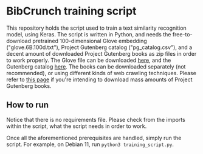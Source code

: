 # BibCrunch training script
This repository holds the script used to train a text similarity recognition model, using Keras. 
The script is written in Python, and needs the free-to-download pretrained 100-dimensional Glove embedding
("glove.6B.100d.txt"), Project Gutenberg catalog ("pg_catalog.csv"), and a decent amount of downloaded
Project Gutenberg books as zip files in order to work properly. The Glove file can be downloaded
[here]("https://nlp.stanford.edu/data/glove.6B.zip"), and the Gutenberg catalog 
[here]("https://www.gutenberg.org/cache/epub/feeds/pg_catalog.csv.zip"). The books can be downloaded
separately (not recommended), or using different kinds of web crawling techniques. Please refer to
[this page]("https://www.gutenberg.org/policy/robot_access.html") if you're intending to download mass 
amounts of Project Gutenberg books.

## How to run
Notice that there is no requirements file. Please check from the imports within the script, what
the script needs in order to work.

Once all the aforementioned prerequisites are handled, simply run the script. For example, on Debian 11, run
 `python3 training_script.py`. 
